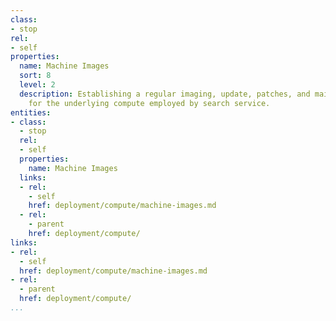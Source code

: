 ```yaml
---
class:
- stop
rel:
- self
properties:
  name: Machine Images
  sort: 8
  level: 2
  description: Establishing a regular imaging, update, patches, and maintenance definition
    for the underlying compute employed by search service.
entities:
- class:
  - stop
  rel:
  - self
  properties:
    name: Machine Images
  links:
  - rel:
    - self
    href: deployment/compute/machine-images.md
  - rel:
    - parent
    href: deployment/compute/
links:
- rel:
  - self
  href: deployment/compute/machine-images.md
- rel:
  - parent
  href: deployment/compute/
...
```

